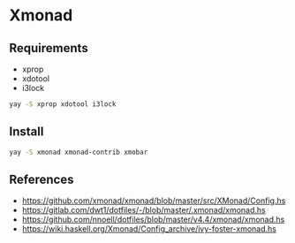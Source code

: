 # Xmonad

## Requirements

- xprop
- xdotool
- i3lock

```sh
yay -S xprop xdotool i3lock
```

## Install

```sh
yay -S xmonad xmonad-contrib xmobar
```

## References

- https://github.com/xmonad/xmonad/blob/master/src/XMonad/Config.hs
- https://gitlab.com/dwt1/dotfiles/-/blob/master/.xmonad/xmonad.hs
- https://github.com/nnoell/dotfiles/blob/master/v4.4/xmonad/xmonad.hs
- https://wiki.haskell.org/Xmonad/Config_archive/ivy-foster-xmonad.hs
